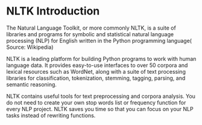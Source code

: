 # NLTK Introduction 
The Natural Language Toolkit, or more commonly NLTK, is a suite of libraries and programs for symbolic and statistical natural language processing (NLP) for English written in the Python programming language( Source: Wikipedia)

NLTK is a leading platform for building Python programs to work with human language data.  It provides easy-to-use interfaces to over 50 corpora and lexical resources such as WordNet, along with a suite of text processing libraries for classification, tokenization, stemming, tagging, parsing, and semantic reasoning.

NLTK contains useful tools for text preprocessing and corpora analysis. You do not need to create your own stop words list or frequency function for every NLP project. NLTK saves you time so that you can focus on your NLP tasks instead of rewriting functions.

